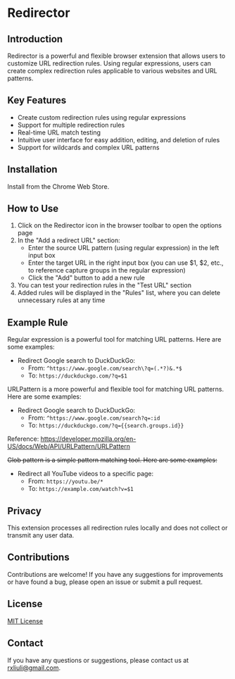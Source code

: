 # Redirector

## Introduction

Redirector is a powerful and flexible browser extension that allows users to customize URL redirection rules. Using regular expressions, users can create complex redirection rules applicable to various websites and URL patterns.

## Key Features

- Create custom redirection rules using regular expressions
- Support for multiple redirection rules
- Real-time URL match testing
- Intuitive user interface for easy addition, editing, and deletion of rules
- Support for wildcards and complex URL patterns

## Installation

Install from the Chrome Web Store.

## How to Use

1. Click on the Redirector icon in the browser toolbar to open the options page
2. In the "Add a redirect URL" section:
   - Enter the source URL pattern (using regular expression) in the left input box
   - Enter the target URL in the right input box (you can use $1, $2, etc., to reference capture groups in the regular expression)
   - Click the "Add" button to add a new rule
3. You can test your redirection rules in the "Test URL" section
4. Added rules will be displayed in the "Rules" list, where you can delete unnecessary rules at any time

## Example Rule

Regular expression is a powerful tool for matching URL patterns. Here are some examples:

- Redirect Google search to DuckDuckGo:
  - From: `^https://www.google.com/search\?q=(.*?)&.*$`
  - To: `https://duckduckgo.com/?q=$1`

URLPattern is a more powerful and flexible tool for matching URL patterns. Here are some examples:

- Redirect Google search to DuckDuckGo:
  - From: `^https://www.google.com/search?q=:id`
  - To: `https://duckduckgo.com/?q={{search.groups.id}}`

Reference: <https://developer.mozilla.org/en-US/docs/Web/API/URLPattern/URLPattern>

~~Glob pattern is a simple pattern matching tool. Here are some examples:~~

- Redirect all YouTube videos to a specific page:
  - From: `https://youtu.be/*`
  - To: `https://example.com/watch?v=$1`

## Privacy

This extension processes all redirection rules locally and does not collect or transmit any user data.

## Contributions

Contributions are welcome! If you have any suggestions for improvements or have found a bug, please open an issue or submit a pull request.

## License

[MIT License](https://github.com/rxliuli/redirector/blob/main/LICENSE)

## Contact

If you have any questions or suggestions, please contact us at [rxliuli@gmail.com](mailto:rxliuli@gmail.com).
